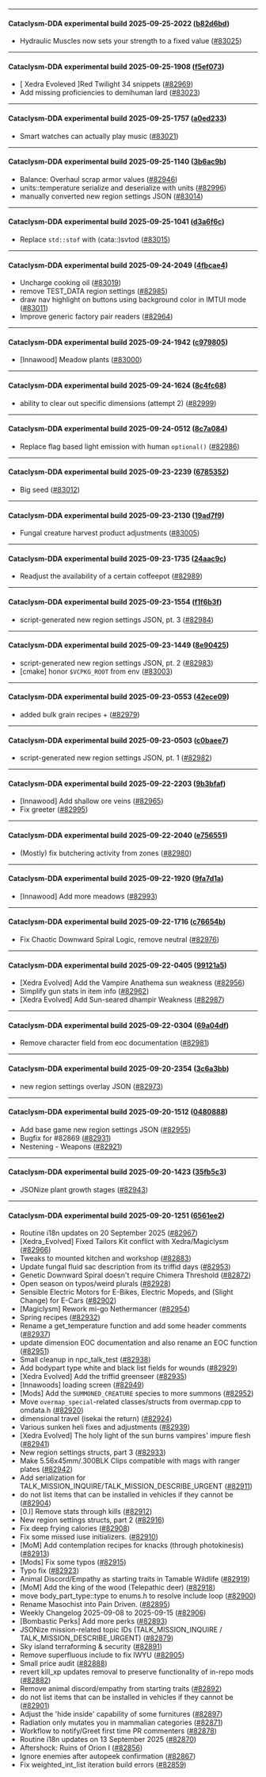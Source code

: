 
---

#### Cataclysm-DDA experimental build 2025-09-25-2022 ([b82d6bd](https://github.com/CleverRaven/Cataclysm-DDA/releases/tag/cdda-experimental-2025-09-25-2022))

* Hydraulic Muscles now sets your strength to a fixed value ([#83025](https://github.com/CleverRaven/Cataclysm-DDA/pull/83025))

---

#### Cataclysm-DDA experimental build 2025-09-25-1908 ([f5ef073](https://github.com/CleverRaven/Cataclysm-DDA/releases/tag/cdda-experimental-2025-09-25-1908))

* [ Xedra Evoleved ]Red Twilight 34 snippets ([#82969](https://github.com/CleverRaven/Cataclysm-DDA/pull/82969))
* Add missing proficiencies to demihuman lard ([#83023](https://github.com/CleverRaven/Cataclysm-DDA/pull/83023))

---

#### Cataclysm-DDA experimental build 2025-09-25-1757 ([a0ed233](https://github.com/CleverRaven/Cataclysm-DDA/releases/tag/cdda-experimental-2025-09-25-1757))

* Smart watches can actually play music ([#83021](https://github.com/CleverRaven/Cataclysm-DDA/pull/83021))

---

#### Cataclysm-DDA experimental build 2025-09-25-1140 ([3b6ac9b](https://github.com/CleverRaven/Cataclysm-DDA/releases/tag/cdda-experimental-2025-09-25-1140))

* Balance: Overhaul scrap armor values ([#82946](https://github.com/CleverRaven/Cataclysm-DDA/pull/82946))
* units::temperature serialize and deserialize with units ([#82996](https://github.com/CleverRaven/Cataclysm-DDA/pull/82996))
* manually converted new region settings JSON ([#83014](https://github.com/CleverRaven/Cataclysm-DDA/pull/83014))

---

#### Cataclysm-DDA experimental build 2025-09-25-1041 ([d3a6f6c](https://github.com/CleverRaven/Cataclysm-DDA/releases/tag/cdda-experimental-2025-09-25-1041))

* Replace `std::stof` with (cata::)svtod ([#83015](https://github.com/CleverRaven/Cataclysm-DDA/pull/83015))

---

#### Cataclysm-DDA experimental build 2025-09-24-2049 ([4fbcae4](https://github.com/CleverRaven/Cataclysm-DDA/releases/tag/cdda-experimental-2025-09-24-2049))

* Uncharge cooking oil ([#83019](https://github.com/CleverRaven/Cataclysm-DDA/pull/83019))
* remove TEST_DATA region settings ([#82985](https://github.com/CleverRaven/Cataclysm-DDA/pull/82985))
* draw nav highlight on buttons using background color in IMTUI mode ([#83011](https://github.com/CleverRaven/Cataclysm-DDA/pull/83011))
* Improve generic factory pair readers ([#82964](https://github.com/CleverRaven/Cataclysm-DDA/pull/82964))

---

#### Cataclysm-DDA experimental build 2025-09-24-1942 ([c979805](https://github.com/CleverRaven/Cataclysm-DDA/releases/tag/cdda-experimental-2025-09-24-1942))

* [Innawood] Meadow plants ([#83000](https://github.com/CleverRaven/Cataclysm-DDA/pull/83000))

---

#### Cataclysm-DDA experimental build 2025-09-24-1624 ([8c4fc68](https://github.com/CleverRaven/Cataclysm-DDA/releases/tag/cdda-experimental-2025-09-24-1624))

* ability to clear out specific dimensions (attempt 2) ([#82999](https://github.com/CleverRaven/Cataclysm-DDA/pull/82999))

---

#### Cataclysm-DDA experimental build 2025-09-24-0512 ([8c7a084](https://github.com/CleverRaven/Cataclysm-DDA/releases/tag/cdda-experimental-2025-09-24-0512))

* Replace flag based light emission with human `optional()` ([#82986](https://github.com/CleverRaven/Cataclysm-DDA/pull/82986))

---

#### Cataclysm-DDA experimental build 2025-09-23-2239 ([6785352](https://github.com/CleverRaven/Cataclysm-DDA/releases/tag/cdda-experimental-2025-09-23-2239))

* Big seed ([#83012](https://github.com/CleverRaven/Cataclysm-DDA/pull/83012))

---

#### Cataclysm-DDA experimental build 2025-09-23-2130 ([19ad7f9](https://github.com/CleverRaven/Cataclysm-DDA/releases/tag/cdda-experimental-2025-09-23-2130))

* Fungal creature harvest product adjustments ([#83005](https://github.com/CleverRaven/Cataclysm-DDA/pull/83005))

---

#### Cataclysm-DDA experimental build 2025-09-23-1735 ([24aac9c](https://github.com/CleverRaven/Cataclysm-DDA/releases/tag/cdda-experimental-2025-09-23-1735))

* Readjust the availability of a certain coffeepot ([#82989](https://github.com/CleverRaven/Cataclysm-DDA/pull/82989))

---

#### Cataclysm-DDA experimental build 2025-09-23-1554 ([f1f6b3f](https://github.com/CleverRaven/Cataclysm-DDA/releases/tag/cdda-experimental-2025-09-23-1554))

* script-generated new region settings JSON, pt. 3 ([#82984](https://github.com/CleverRaven/Cataclysm-DDA/pull/82984))

---

#### Cataclysm-DDA experimental build 2025-09-23-1449 ([8e90425](https://github.com/CleverRaven/Cataclysm-DDA/releases/tag/cdda-experimental-2025-09-23-1449))

* script-generated new region settings JSON, pt. 2 ([#82983](https://github.com/CleverRaven/Cataclysm-DDA/pull/82983))
* [cmake] honor `$VCPKG_ROOT` from env ([#83003](https://github.com/CleverRaven/Cataclysm-DDA/pull/83003))

---

#### Cataclysm-DDA experimental build 2025-09-23-0553 ([42ece09](https://github.com/CleverRaven/Cataclysm-DDA/releases/tag/cdda-experimental-2025-09-23-0553))

* added bulk grain recipes + ([#82979](https://github.com/CleverRaven/Cataclysm-DDA/pull/82979))

---

#### Cataclysm-DDA experimental build 2025-09-23-0503 ([c0baee7](https://github.com/CleverRaven/Cataclysm-DDA/releases/tag/cdda-experimental-2025-09-23-0503))

* script-generated new region settings JSON, pt. 1 ([#82982](https://github.com/CleverRaven/Cataclysm-DDA/pull/82982))

---

#### Cataclysm-DDA experimental build 2025-09-22-2203 ([9b3bfaf](https://github.com/CleverRaven/Cataclysm-DDA/releases/tag/cdda-experimental-2025-09-22-2203))

* [Innawood] Add shallow ore veins ([#82965](https://github.com/CleverRaven/Cataclysm-DDA/pull/82965))
* Fix greeter ([#82995](https://github.com/CleverRaven/Cataclysm-DDA/pull/82995))

---

#### Cataclysm-DDA experimental build 2025-09-22-2040 ([e756551](https://github.com/CleverRaven/Cataclysm-DDA/releases/tag/cdda-experimental-2025-09-22-2040))

* (Mostly) fix butchering activity from zones ([#82980](https://github.com/CleverRaven/Cataclysm-DDA/pull/82980))

---

#### Cataclysm-DDA experimental build 2025-09-22-1920 ([9fa7d1a](https://github.com/CleverRaven/Cataclysm-DDA/releases/tag/cdda-experimental-2025-09-22-1920))

* [Innawood] Add more meadows ([#82993](https://github.com/CleverRaven/Cataclysm-DDA/pull/82993))

---

#### Cataclysm-DDA experimental build 2025-09-22-1716 ([c76654b](https://github.com/CleverRaven/Cataclysm-DDA/releases/tag/cdda-experimental-2025-09-22-1716))

* Fix Chaotic Downward Spiral Logic, remove neutral ([#82976](https://github.com/CleverRaven/Cataclysm-DDA/pull/82976))

---

#### Cataclysm-DDA experimental build 2025-09-22-0405 ([99121a5](https://github.com/CleverRaven/Cataclysm-DDA/releases/tag/cdda-experimental-2025-09-22-0405))

* [Xedra Evolved] Add the Vampire Anathema sun weakness ([#82956](https://github.com/CleverRaven/Cataclysm-DDA/pull/82956))
* Simplify gun stats in item info ([#82962](https://github.com/CleverRaven/Cataclysm-DDA/pull/82962))
* [Xedra Evolved] Add Sun-seared dhampir Weakness ([#82987](https://github.com/CleverRaven/Cataclysm-DDA/pull/82987))

---

#### Cataclysm-DDA experimental build 2025-09-22-0304 ([69a04df](https://github.com/CleverRaven/Cataclysm-DDA/releases/tag/cdda-experimental-2025-09-22-0304))

* Remove character field from eoc documentation ([#82981](https://github.com/CleverRaven/Cataclysm-DDA/pull/82981))

---

#### Cataclysm-DDA experimental build 2025-09-20-2354 ([3c6a3bb](https://github.com/CleverRaven/Cataclysm-DDA/releases/tag/cdda-experimental-2025-09-20-2354))

* new region settings overlay JSON ([#82973](https://github.com/CleverRaven/Cataclysm-DDA/pull/82973))

---

#### Cataclysm-DDA experimental build 2025-09-20-1512 ([0480888](https://github.com/CleverRaven/Cataclysm-DDA/releases/tag/cdda-experimental-2025-09-20-1512))

* Add base game new region settings JSON  ([#82955](https://github.com/CleverRaven/Cataclysm-DDA/pull/82955))
* Bugfix for #82869 ([#82931](https://github.com/CleverRaven/Cataclysm-DDA/pull/82931))
* Nestening - Weapons ([#82921](https://github.com/CleverRaven/Cataclysm-DDA/pull/82921))

---

#### Cataclysm-DDA experimental build 2025-09-20-1423 ([35fb5c3](https://github.com/CleverRaven/Cataclysm-DDA/releases/tag/cdda-experimental-2025-09-20-1423))

* JSONize plant growth stages ([#82943](https://github.com/CleverRaven/Cataclysm-DDA/pull/82943))

---

#### Cataclysm-DDA experimental build 2025-09-20-1251 ([6561ee2](https://github.com/CleverRaven/Cataclysm-DDA/releases/tag/cdda-experimental-2025-09-20-1251))

* Routine i18n updates on 20 September 2025 ([#82967](https://github.com/CleverRaven/Cataclysm-DDA/pull/82967))
* [Xedra_Evolved] Fixed Tailors Kit conflict with Xedra/Magiclysm ([#82966](https://github.com/CleverRaven/Cataclysm-DDA/pull/82966))
* Tweaks to mounted kitchen and workshop ([#82883](https://github.com/CleverRaven/Cataclysm-DDA/pull/82883))
* Update fungal fluid sac description from its triffid days ([#82953](https://github.com/CleverRaven/Cataclysm-DDA/pull/82953))
* Genetic Downward Spiral doesn't require Chimera Threshold ([#82872](https://github.com/CleverRaven/Cataclysm-DDA/pull/82872))
* Open season on typos/weird plurals ([#82928](https://github.com/CleverRaven/Cataclysm-DDA/pull/82928))
* Sensible Electric Motors for E-Bikes, Electric Mopeds, and (Slight Change) for E-Cars ([#82902](https://github.com/CleverRaven/Cataclysm-DDA/pull/82902))
* [Magiclysm] Rework mi-go Nethermancer ([#82954](https://github.com/CleverRaven/Cataclysm-DDA/pull/82954))
* Spring recipes ([#82932](https://github.com/CleverRaven/Cataclysm-DDA/pull/82932))
* Rename a get_temperature function and add some header comments ([#82937](https://github.com/CleverRaven/Cataclysm-DDA/pull/82937))
* update dimension EOC documentation and also rename an EOC function ([#82951](https://github.com/CleverRaven/Cataclysm-DDA/pull/82951))
* Small cleanup in npc_talk_test ([#82938](https://github.com/CleverRaven/Cataclysm-DDA/pull/82938))
* Add bodypart type white and black list fields for wounds ([#82929](https://github.com/CleverRaven/Cataclysm-DDA/pull/82929))
* [Xedra Evolved] Add the triffid greenseer ([#82935](https://github.com/CleverRaven/Cataclysm-DDA/pull/82935))
* [Innawoods] loading screen ([#82949](https://github.com/CleverRaven/Cataclysm-DDA/pull/82949))
* [Mods] Add the `SUMMONED_CREATURE` species to more summons ([#82952](https://github.com/CleverRaven/Cataclysm-DDA/pull/82952))
* Move `overmap_special`-related classes/structs from overmap.cpp to omdata.h ([#82920](https://github.com/CleverRaven/Cataclysm-DDA/pull/82920))
* dimensional travel (isekai the return) ([#82924](https://github.com/CleverRaven/Cataclysm-DDA/pull/82924))
* Various sunken heli fixes and adjustments ([#82939](https://github.com/CleverRaven/Cataclysm-DDA/pull/82939))
* [Xedra Evolved] The holy light of the sun burns vampires' impure flesh ([#82941](https://github.com/CleverRaven/Cataclysm-DDA/pull/82941))
* New region settings structs, part 3 ([#82933](https://github.com/CleverRaven/Cataclysm-DDA/pull/82933))
* Make 5.56x45mm/.300BLK Clips compatible with mags with ranger plates ([#82942](https://github.com/CleverRaven/Cataclysm-DDA/pull/82942))
* Add serialization for TALK_MISSION_INQUIRE/TALK_MISSION_DESCRIBE_URGENT ([#82911](https://github.com/CleverRaven/Cataclysm-DDA/pull/82911))
* do not list items that can be installed in vehicles if they cannot be ([#82904](https://github.com/CleverRaven/Cataclysm-DDA/pull/82904))
* [0.I] Remove stats through kills ([#82912](https://github.com/CleverRaven/Cataclysm-DDA/pull/82912))
* New region settings structs, part 2 ([#82916](https://github.com/CleverRaven/Cataclysm-DDA/pull/82916))
* Fix deep frying calories ([#82908](https://github.com/CleverRaven/Cataclysm-DDA/pull/82908))
* Fix some missed iuse initializers. ([#82910](https://github.com/CleverRaven/Cataclysm-DDA/pull/82910))
* [MoM] Add contemplation recipes for knacks (through photokinesis) ([#82913](https://github.com/CleverRaven/Cataclysm-DDA/pull/82913))
* [Mods] Fix some typos ([#82915](https://github.com/CleverRaven/Cataclysm-DDA/pull/82915))
* Typo fix ([#82923](https://github.com/CleverRaven/Cataclysm-DDA/pull/82923))
* Animal Discord/Empathy as starting traits in Tamable Wildlife ([#82919](https://github.com/CleverRaven/Cataclysm-DDA/pull/82919))
* [MoM] Add the king of the wood (Telepathic deer) ([#82918](https://github.com/CleverRaven/Cataclysm-DDA/pull/82918))
* move body_part_type::type to enums.h to resolve include loop ([#82900](https://github.com/CleverRaven/Cataclysm-DDA/pull/82900))
* Rename Masochist into Pain Driven. ([#82895](https://github.com/CleverRaven/Cataclysm-DDA/pull/82895))
* Weekly Changelog 2025-09-08 to 2025-09-15 ([#82906](https://github.com/CleverRaven/Cataclysm-DDA/pull/82906))
* [Bombastic Perks] Add more perks ([#82893](https://github.com/CleverRaven/Cataclysm-DDA/pull/82893))
* JSONize mission-related topic IDs (TALK_MISSION_INQUIRE / TALK_MISSION_DESCRIBE_URGENT) ([#82879](https://github.com/CleverRaven/Cataclysm-DDA/pull/82879))
* Sky island terraforming & security ([#82891](https://github.com/CleverRaven/Cataclysm-DDA/pull/82891))
* Remove superfluous include to fix IWYU ([#82905](https://github.com/CleverRaven/Cataclysm-DDA/pull/82905))
* Small price audit ([#82888](https://github.com/CleverRaven/Cataclysm-DDA/pull/82888))
* revert kill_xp updates removal to preserve functionality of in-repo mods ([#82882](https://github.com/CleverRaven/Cataclysm-DDA/pull/82882))
* Remove animal discord/empathy from starting traits ([#82892](https://github.com/CleverRaven/Cataclysm-DDA/pull/82892))
* do not list items that can be installed in vehicles if they cannot be ([#82901](https://github.com/CleverRaven/Cataclysm-DDA/pull/82901))
* Adjust the 'hide inside' capability of some furnitures ([#82897](https://github.com/CleverRaven/Cataclysm-DDA/pull/82897))
* Radiation only mutates you in mammalian categories ([#82871](https://github.com/CleverRaven/Cataclysm-DDA/pull/82871))
* Workflow to notify/Greet first time PR commenters ([#82878](https://github.com/CleverRaven/Cataclysm-DDA/pull/82878))
* Routine i18n updates on 13 September 2025 ([#82870](https://github.com/CleverRaven/Cataclysm-DDA/pull/82870))
* Aftershock: Ruins of Orion I ([#82856](https://github.com/CleverRaven/Cataclysm-DDA/pull/82856))
* Ignore enemies after autopeek confirmation ([#82867](https://github.com/CleverRaven/Cataclysm-DDA/pull/82867))
* Fix weighted_int_list iteration build errors ([#82859](https://github.com/CleverRaven/Cataclysm-DDA/pull/82859))

